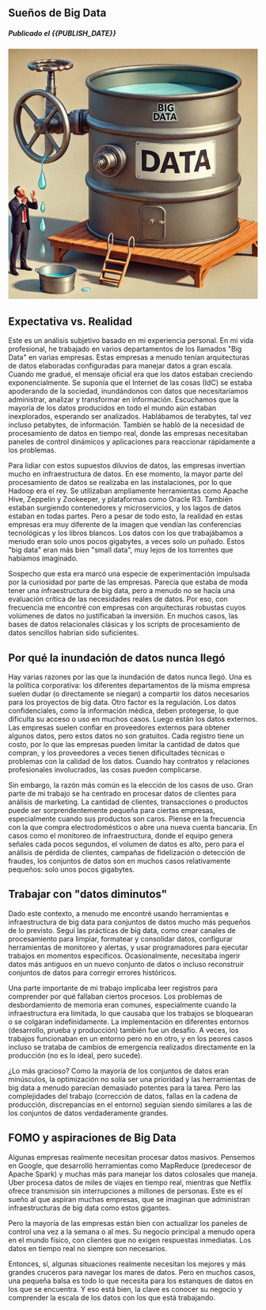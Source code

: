 ## Sueños de Big Data

##### Publicado el {{PUBLISH_DATE}}

<!-- TITLE_IMAGE -->

![Imagen creada por ChatGPT, OpenAI. 13 de Noviembre de 2024 ](../../images/big_data_dreams_little_data_realities_title_img.webp)

## Expectativa vs. Realidad

Este es un análisis subjetivo basado en mi experiencia personal. En mi vida profesional, he trabajado en varios departamentos de los llamados "Big Data" en varias empresas. Estas empresas a menudo tenían arquitecturas de datos elaboradas configuradas para manejar datos a gran escala. Cuando me gradué, el mensaje oficial era que los datos estaban creciendo exponencialmente. Se suponía que el Internet de las cosas (IdC) se estaba apoderando de la sociedad, inundándonos con datos que necesitaríamos administrar, analizar y transformar en información. Escuchamos que la mayoría de los datos producidos en todo el mundo aún estaban inexplorados, esperando ser analizados. Hablábamos de terabytes, tal vez incluso petabytes, de información. También se habló de la necesidad de procesamiento de datos en tiempo real, donde las empresas necesitaban paneles de control dinámicos y aplicaciones para reaccionar rápidamente a los problemas.

Para lidiar con estos supuestos diluvios de datos, las empresas invertían mucho en infraestructura de datos. En ese momento, la mayor parte del procesamiento de datos se realizaba en las instalaciones, por lo que Hadoop era el rey. Se utilizaban ampliamente herramientas como Apache Hive, Zeppelin y Zookeeper, y plataformas como Oracle R3. También estaban surgiendo contenedores y microservicios, y los lagos de datos estaban en todas partes. Pero a pesar de todo esto, la realidad en estas empresas era muy diferente de la imagen que vendían las conferencias tecnológicas y los libros blancos. Los datos con los que trabajábamos a menudo eran solo unos pocos gigabytes, a veces solo un puñado. Estos "big data" eran más bien "small data", muy lejos de los torrentes que habíamos imaginado.

Sospecho que esta era marcó una especie de experimentación impulsada por la curiosidad por parte de las empresas. Parecía que estaba de moda tener una infraestructura de big data, pero a menudo no se hacía una evaluación crítica de las necesidades reales de datos. Por eso, con frecuencia me encontré con empresas con arquitecturas robustas cuyos volúmenes de datos no justificaban la inversión. En muchos casos, las bases de datos relacionales clásicas y los scripts de procesamiento de datos sencillos habrían sido suficientes.


## Por qué la inundación de datos nunca llegó

Hay varias razones por las que la inundación de datos nunca llegó. Una es la política corporativa: los diferentes departamentos de la misma empresa suelen dudar (o directamente se niegan) a compartir los datos necesarios para los proyectos de big data. Otro factor es la regulación. Los datos confidenciales, como la información médica, deben protegerse, lo que dificulta su acceso o uso en muchos casos. Luego están los datos externos. Las empresas suelen confiar en proveedores externos para obtener algunos datos, pero estos datos no son gratuitos. Cada registro tiene un costo, por lo que las empresas pueden limitar la cantidad de datos que compran, y los proveedores a veces tienen dificultades técnicas o problemas con la calidad de los datos. Cuando hay contratos y relaciones profesionales involucrados, las cosas pueden complicarse.

Sin embargo, la razón más común es la elección de los casos de uso. Gran parte de mi trabajo se ha centrado en procesar datos de clientes para análisis de marketing. La cantidad de clientes, transacciones o productos puede ser sorprendentemente pequeña para ciertas empresas, especialmente cuando sus productos son caros. Piense en la frecuencia con la que compra electrodomésticos o abre una nueva cuenta bancaria. En casos como el monitoreo de infraestructura, donde el equipo genera señales cada pocos segundos, el volumen de datos es alto, pero para el análisis de pérdida de clientes, campañas de fidelización o detección de fraudes, los conjuntos de datos son en muchos casos relativamente pequeños: solo unos pocos gigabytes.
## Trabajar con "datos diminutos"

Dado este contexto, a menudo me encontré usando herramientas e infraestructura de big data para conjuntos de datos mucho más pequeños de lo previsto. Seguí las prácticas de big data, como crear canales de procesamiento para limpiar, formatear y consolidar datos, configurar herramientas de monitoreo y alertas, y usar programadores para ejecutar trabajos en momentos específicos. Ocasionalmente, necesitaba ingerir datos más antiguos en un nuevo conjunto de datos o incluso reconstruir conjuntos de datos para corregir errores históricos.

Una parte importante de mi trabajo implicaba leer registros para comprender por qué fallaban ciertos procesos. Los problemas de desbordamiento de memoria eran comunes, especialmente cuando la infraestructura era limitada, lo que causaba que los trabajos se bloquearan o se colgaran indefinidamente. La implementación en diferentes entornos (desarrollo, prueba y producción) también fue un desafío. A veces, los trabajos funcionaban en un entorno pero no en otro, y en los peores casos incluso se trataba de cambios de emergencia realizados directamente en la producción (no es lo ideal, pero sucede).

¿Lo más gracioso? Como la mayoría de los conjuntos de datos eran minúsculos, la optimización no solía ser una prioridad y las herramientas de big data a menudo parecían demasiado potentes para la tarea. Pero las complejidades del trabajo (corrección de datos, fallas en la cadena de producción, discrepancias en el entorno) seguían siendo similares a las de los conjuntos de datos verdaderamente grandes.

## FOMO y aspiraciones de Big Data

Algunas empresas realmente necesitan procesar datos masivos. Pensemos en Google, que desarrolló herramientas como MapReduce (predecesor de Apache Spark) y muchas más para manejar los datos colosales que maneja. Uber procesa datos de miles de viajes en tiempo real, mientras que Netflix ofrece transmisión sin interrupciones a millones de personas. Este es el sueño al que aspiran muchas empresas, que se imaginan que administran infraestructuras de big data como estos gigantes.

Pero la mayoría de las empresas están bien con actualizar los paneles de control una vez a la semana o al mes. Su negocio principal a menudo opera en el mundo físico, con clientes que no exigen respuestas inmediatas. Los datos en tiempo real no siempre son necesarios.

Entonces, sí, algunas situaciones realmente necesitan los mejores y más grandes cruceros para navegar los mares de datos. Pero en muchos casos, una pequeña balsa es todo lo que necesita para los estanques de datos en los que se encuentra. Y eso está bien, la clave es conocer su negocio y comprender la escala de los datos con los que está trabajando.



